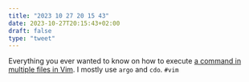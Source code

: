 ```yaml
---
title: "2023 10 27 20 15 43"
date: 2023-10-27T20:15:43+02:00
draft: false
type: "tweet"
---
```

Everything you ever wanted to know on how to execute [a command in multiple files in Vim](https://irian.to/blogs/executing-a-command-in-multiple-files-in-vim/). I mostly use `argo` and `cdo`. `#vim`
